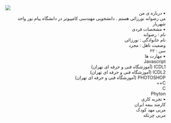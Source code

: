<img src="http://s15.picofile.com/file/8409825218/MYXJ_20201003000232292_save.jpg">
<br>
<div dir="rtl">
▪️ درباره ی من 
<br>
من رضوانه نورزائی هستم . دانشجویی مهندسی کامپیوتر در دانشگاه پیام نور واحد شهریار 
<br>
▪️ مشخصات فردی
<br>
نام : رضوانه 
<br>
نام خانوادگی : نورزائی
<br>
وضعیت تاهل : مجرد 
<br>
سن : ۲۲
<br>
▪️ مهارت ها
<br>
Javascript
<br>
ICDL1 (آموزشگاه فنی و حرفه ای تهران)
<br>
ICDL2 (آموزشگاه فنی و حرفه ای تهران)
<br>
PHOTOSHOP (آموزشگاه فنی و حرفه ای تهران)
<br>
C++
<br>
C
<br>
Phyton
<br>
▪️ تجربه کاری 
<br>
کارمند بیمه ایران 
<br>
مربی مهد کودک 
<br>
مربی چرتکه 


